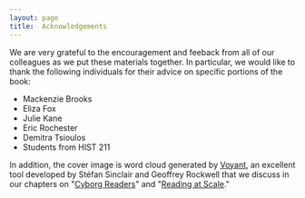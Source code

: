 ```yaml
---
layout: page
title:  Acknowledgements
---
```

We are very grateful to the encouragement and feeback from all of our colleagues as we put these materials together. In particular, we would like to thank the following individuals for their advice on specific portions of the book:

* Mackenzie Brooks
* Eliza Fox
* Julie Kane
* Eric Rochester
* Demitra Tsioulos
* Students from HIST 211

In addition, the cover image is word cloud generated by [Voyant](/textanalysiscoursebook/book/https:/voyant-tools.org), an excellent tool developed by Stéfan Sinclair and Geoffrey Rockwell that we discuss in our chapters on "[Cyborg Readers](/textanalysiscoursebook/book/cyborg-readers.md)" and "[Reading at Scale](/textanalysiscoursebook/book/reading-at-scale.md)."